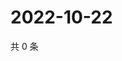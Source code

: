 # 2022-10-22

共 0 条

<!-- BEGIN WEIBO -->
<!-- 最后更新时间 Sat Oct 22 2022 07:06:31 GMT+0800 (China Standard Time) -->

<!-- END WEIBO -->
